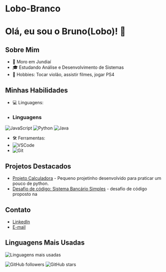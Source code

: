 # Lobo-Branco

# Olá, eu sou o Bruno(Lobo)! 🐺

## Sobre Mim
- 📍 Moro em Jundiaí
- 🎓 Estudando Análise e Desenvolvimento de Sistemas
- 🎸 Hobbies: Tocar violão, assistir filmes, jogar  PS4

## Minhas Habilidades
- 💻 Linguagens:
- ### Linguagens
![JavaScript](https://img.shields.io/badge/-JavaScript-black?style=flat-square&logo=javascript)
![Python](https://img.shields.io/badge/-Python-black?style=flat-square&logo=python)
![Java](https://img.shields.io/badge/-Java-black?style=flat-square&logo=java)

- 🛠️ Ferramentas:
- ![VSCode](https://img.shields.io/badge/-VSCode-black?style=flat-square&logo=visual-studio-code)
- ![Git](https://img.shields.io/badge/-Git-black?style=flat-square&logo=git)

## Projetos Destacados
- [Projeto Calculadora](https://github.com/Lobo-Branco/ProjetoCalculadora) - Pequeno projetinho desenvolvido para praticar um pouco de python.
- [Desafio de código: Sistema Bancário Simples](https://github.com/Lobo-Branco/Desafio/blob/main/desafio.py) - desafio de código proposto na 

## Contato
- [LinkedIn](https://www.linkedin.com/in/bruno-queiros-6b011ba1/)
- [E-mail](brunoq.firmino@gmail.com)

## Linguagens Mais Usadas
![Linguagens mais usadas](https://github-readme-stats.vercel.app/api/top-langs/?username=Lobo-Branco&layout=compact&theme=dark)

![GitHub followers](https://img.shields.io/github/followers/Lobo-Branco?style=social)
![GitHub stars](https://img.shields.io/github/stars/Lobo-Branco?style=social)
